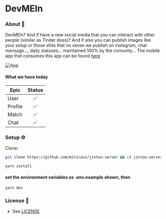 # DevMEIn
### About 📖

DevMEIn? And if have a new social media that you can interact with other people (similar as Tinder does)? And if also you can publish images like 
your *setup* or those shits that no sense we publish on instagram, chat mensage..., daily statuses...
  maintained 100% by the comunity... The mobile app that consumes this app can be found [here](https://github.com/miticous/jintou-mobile)
  
  
![App](docs/images)
  
  
#### What we have today
| Epic                                                       | Status                                                                                                                                                                                       |                                                                                        
| -------------------------------------------------------- | :---------------------------------------------------------------------------------------------------------------------------------------------------------------------------------------------: | 
|  User                                                       |          ✅                 |
|  Profile                                                    |          ✅                 |
|  Match                                                      |          ✅                 |
|  Chat                                                       |          ✅                 |

### Setup ⚙️

Clone:

```sh
git clone https://github.com/miticous/jintou-server && cd jintou-server
```
```sh
yarn install
```
#### set the environment variables as .env.example shown, then
```sh
yarn dev
```

### License 📓

- See [LICENSE](/LICENSE)
